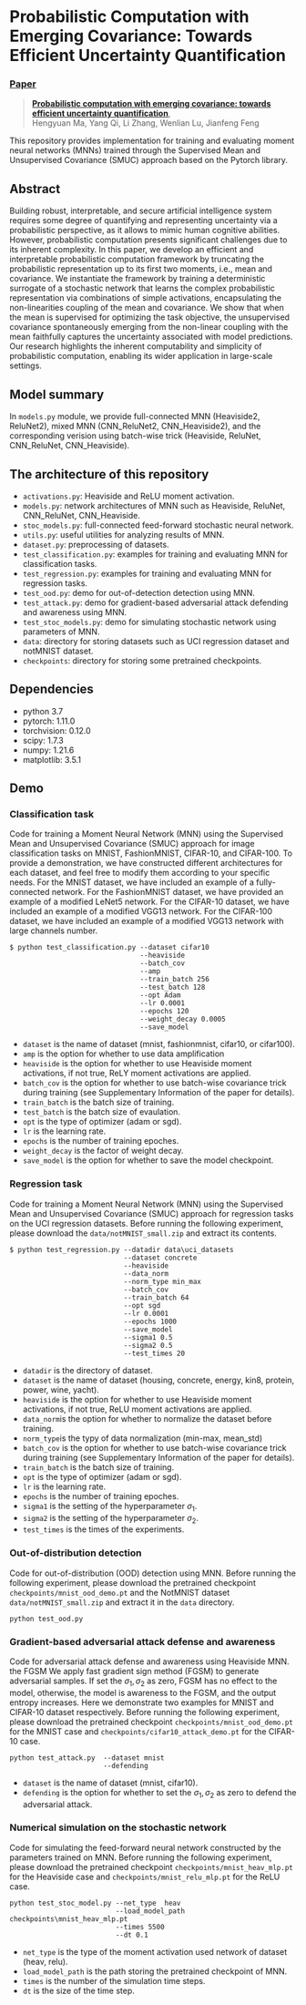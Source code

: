 # Probabilistic Computation with Emerging Covariance: Towards Efficient Uncertainty Quantification
###  [Paper](https://arxiv.org/abs/2305.19265)
> [**Probabilistic computation with emerging covariance: towards efficient uncertainty quantification**](https://arxiv.org/abs/2305.19265),            
> Hengyuan Ma, Yang Qi, Li Zhang, Wenlian Lu, Jianfeng Feng

This repository provides implementation for training and evaluating moment neural networks (MNNs) trained through
the Supervised Mean and Unsupervised Covariance (SMUC) approach based on the Pytorch library.


## Abstract
Building robust, interpretable, and secure artificial intelligence system requires some degree of quantifying and representing uncertainty 
via a probabilistic perspective, as it allows 
to mimic human cognitive abilities. 
However, probabilistic computation presents significant challenges due to its inherent complexity.
In this paper, we develop an efficient and interpretable probabilistic computation framework by truncating the probabilistic 
representation up to its first two moments, i.e., mean and covariance.
We instantiate the framework by training a deterministic surrogate of a stochastic network that learns the complex probabilistic 
representation via combinations of simple activations, 
encapsulating the non-linearities coupling of the mean and covariance.
We show that when the mean is supervised for optimizing the task objective, the unsupervised covariance spontaneously emerging from 
the non-linear coupling with the mean faithfully 
captures the uncertainty associated with model predictions.
Our research highlights the inherent computability and simplicity of probabilistic computation, enabling its wider application in large-scale settings.


## Model summary
In `models.py` module, we provide full-connected MNN (Heaviside2, ReluNet2), mixed MNN (CNN_ReluNet2, CNN_Heaviside2), 
and the corresponding verision using batch-wise trick (Heaviside, ReluNet, CNN_ReluNet, CNN_Heaviside).


## The architecture of this repository

* `activations.py`: Heaviside and ReLU moment activation.
* `models.py`: network architectures of MNN such as Heaviside, ReluNet, CNN_ReluNet, CNN_Heaviside.
* `stoc_models.py`: full-connected feed-forward stochastic neural network.
* `utils.py`: useful utilities for analyzing results of MNN.
* `dataset.py`: preprocessing of datasets.
* `test_classification.py`: examples for training and evaluating MNN for classification tasks.
* `test_regression.py`: examples for training and evaluating MNN for regression tasks.
* `test_ood.py`: demo for out-of-detection detection using MNN.
* `test_attack.py`: demo for gradient-based adversarial attack defending and awareness using MNN.
* `test_stoc_models.py`: demo for simulating stochastic network using parameters of MNN.
* `data`: directory for storing datasets such as UCI regression dataset and notMNIST dataset.
* `checkpoints`: directory for storing some pretrained checkpoints.

## Dependencies
* python 3.7
* pytorch: 1.11.0
* torchvision: 0.12.0
* scipy: 1.7.3
* numpy: 1.21.6
* matplotlib: 3.5.1


## Demo

### Classification task
Code for training a Moment Neural Network (MNN) using the Supervised Mean and Unsupervised Covariance (SMUC) approach
for image classification tasks on MNIST, FashionMNIST, CIFAR-10, and CIFAR-100.
To provide a demonstration, we have constructed different architectures for each dataset, and feel free 
to modify them according to your specific needs.
For the MNIST dataset, we have included an example of a fully-connected network.
For the FashionMNIST dataset, we have provided an example of a modified LeNet5 network.
For the CIFAR-10 dataset, we have included an example of a modified VGG13 network. 
For the CIFAR-100 dataset, we have included an example of a modified VGG13 network with large channels number. 
```
$ python test_classification.py --dataset cifar10 
                                --heaviside
                                --batch_cov
                                --amp
                                --train_batch 256 
                                --test_batch 128 
                                --opt Adam
                                --lr 0.0001 
                                --epochs 120 
                                --weight_decay 0.0005  
                                --save_model
```
* `dataset` is the name of dataset (mnist, fashionmnist, cifar10, or cifar100). 
* `amp` is the option for whether to use data amplification
* `heaviside` is the option for whether to use Heaviside moment activations, if not true, ReLY moment activations are applied.
* `batch_cov` is the option for whether to use batch-wise covariance trick during training (see Supplementary Information of the paper for details).
* `train_batch` is the batch size of training.
* `test_batch` is the batch size of evaulation.
* `opt` is the type of optimizer (adam or sgd).
* `lr` is the learning rate.
* `epochs` is the number of training epoches.
* `weight_decay` is the factor of weight decay.
* `save_model` is the option for whether to save the model checkpoint.

### Regression task
Code for training a Moment Neural Network (MNN) using the Supervised Mean and Unsupervised Covariance (SMUC) approach
for regression tasks on the UCI regression datasets. Before running the following experiment,
please download the `data/notMNIST_small.zip` and extract its contents.

```
$ python test_regression.py --datadir data\uci_datasets
                            --dataset concrete 
                            --heaviside
                            --data_norm
                            --norm_type min_max
                            --batch_cov
                            --train_batch 64 
                            --opt sgd
                            --lr 0.0001 
                            --epochs 1000 
                            --save_model
                            --sigma1 0.5
                            --sigma2 0.5
                            --test_times 20
```
* `datadir` is the directory of dataset.
* `dataset` is the name of dataset (housing, concrete, energy, kin8, protein, power, wine, yacht).
* `heaviside` is the option for whether to use Heaviside moment activations, if not true, ReLU moment activations are applied.
* `data_norm`is the option for whether to normalize the dataset before training.
* `norm_type`is the typy of data normalization (min-max, mean_std)
* `batch_cov` is the option for whether to use batch-wise covariance trick during training (see Supplementary Information of the paper for details).
* `train_batch` is the batch size of training.
* `opt` is the type of optimizer (adam or sgd).
* `lr` is the learning rate.
* `epochs` is the number of training epoches.
* `sigma1` is the setting of the hyperparameter $\sigma_1$.
* `sigma2` is the setting of the hyperparameter $\sigma_2$.
* `test_times` is the times of the experiments.

### Out-of-distribution detection
Code for out-of-distribution (OOD) detection using MNN. Before running the following experiment, 
please download the pretrained checkpoint `checkpoints/mnist_ood_demo.pt` and the NotMNIST dataset
`data/notMNIST_small.zip` and extract it in the `data` directory.
```
python test_ood.py  
```


### Gradient-based adversarial attack defense and awareness
Code for adversarial attack defense and awareness using Heaviside MNN. 
the FGSM We apply fast gradient sign method (FGSM)
to generate adversarial samples. 
If set the $\sigma_1,\sigma_2$ as zero, FGSM has no effect to the model, otherwise, the model is awareness to the FGSM,
and the output entropy increases.
Here we demonstrate two examples for MNIST and CIFAR-10 dataset respectively.
Before running the following experiment, 
please download the pretrained checkpoint `checkpoints/mnist_ood_demo.pt` for the
MNIST case and `checkpoints/cifar10_attack_demo.pt` for the CIFAR-10 case. 
```
python test_attack.py  --dataset mnist
                       --defending
```
* `dataset` is the name of dataset (mnist, cifar10).
* `defending` is the option for whether to set the $\sigma_1,\sigma_2$ as zero to defend the adversarial attack.

### Numerical simulation on the stochastic network
Code for simulating the feed-forward neural network constructed by the parameters trained on MNN. Before running the following experiment, 
please download the pretrained checkpoint `checkpoints/mnist_heav_mlp.pt` for the
Heaviside case and `checkpoints/mnist_relu_mlp.pt` for the ReLU case.
```
python test_stoc_model.py --net_type  heav
                          --load_model_path checkpoints\mnist_heav_mlp.pt
                          --times 5500
                          --dt 0.1
```
* `net_type` is the type of the moment activation used network of dataset (heav, relu).
* `load_model_path` is the path storing the pretrained checkpoint of MNN.
* `times` is the number of the simulation time steps.
* `dt` is the size of the time step.
